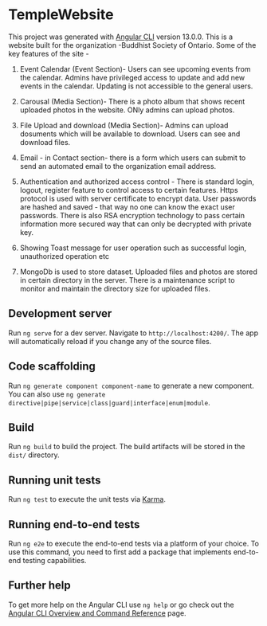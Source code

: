 # TempleWebsite

This project was generated with [Angular CLI](https://github.com/angular/angular-cli) version 13.0.0. This is a website built for the organization -Buddhist Society of Ontario. Some of the key features of the site -

1. Event Calendar (Event Section)- Users can see upcoming events from the calendar. Admins have privileged access to update and add new events in the calendar. Updating is not accessible to the general users.

2. Carousal (Media Section)- There is a photo album that shows recent uploaded photos in the website. ONly admins can upload photos.

3. File Upload and download (Media Section)- Admins can upload dosuments which will be available to download. Users can see and download files.

4. Email - in Contact section- there is a form which users can submit to send an automated email to the organization email address.

5. Authentication and authorized access control - There is standard login, logout, register feature to control access to certain features. Https protocol is used with server certificate to encrypt data. User passwords are hashed and saved - that way no one can know the exact user passwords. There is also RSA encryption technology to pass certain information more secured way that can only be decrypted with private key.

6. Showing Toast message for user operation such as successful login, unauthorized operation etc

7. MongoDb is used to store dataset. Uploaded files and photos are stored in certain directory in the server. There is a maintenance script to monitor and maintain the directory size for uploaded files.

## Development server

Run `ng serve` for a dev server. Navigate to `http://localhost:4200/`. The app will automatically reload if you change any of the source files.

## Code scaffolding

Run `ng generate component component-name` to generate a new component. You can also use `ng generate directive|pipe|service|class|guard|interface|enum|module`.

## Build

Run `ng build` to build the project. The build artifacts will be stored in the `dist/` directory.

## Running unit tests

Run `ng test` to execute the unit tests via [Karma](https://karma-runner.github.io).

## Running end-to-end tests

Run `ng e2e` to execute the end-to-end tests via a platform of your choice. To use this command, you need to first add a package that implements end-to-end testing capabilities.

## Further help

To get more help on the Angular CLI use `ng help` or go check out the [Angular CLI Overview and Command Reference](https://angular.io/cli) page.
